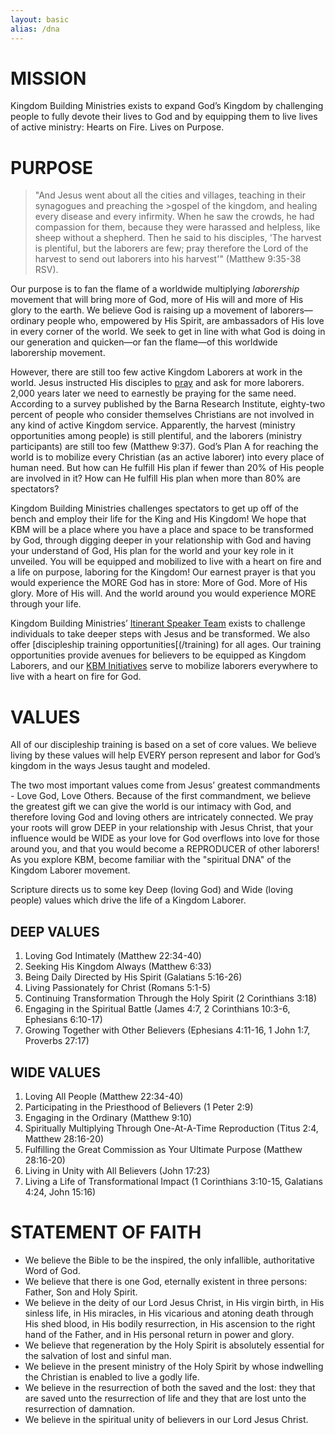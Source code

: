 ```yaml
---
layout: basic
alias: /dna
---
```

# MISSION
 
Kingdom Building Ministries exists to expand God’s Kingdom by challenging people to fully devote their lives to God and by equipping them to live lives of active ministry:
Hearts on Fire. Lives on Purpose.
 
 
# PURPOSE
 
>"And Jesus went about all the cities and villages, teaching in their synagogues and preaching the >gospel of the kingdom, and healing every disease and every infirmity. When he saw the crowds, he 
>had compassion for them, because they were harassed and helpless, like sheep without a shepherd. 
>Then he said to his disciples, 'The harvest is plentiful, but the laborers are few; pray therefore the Lord 
>of the harvest to send out laborers into his harvest'" (Matthew 9:35-38 RSV).
 
Our purpose is to fan the flame of a worldwide multiplying *laborership*  movement that will bring more of God, more of His will and more of His glory to the earth.  We believe God is raising up a movement of laborers—ordinary people who, empowered by His Spirit, are ambassadors of His love in every corner of the world. We seek to get in line with what God is doing in our generation and quicken—or fan the flame—of this worldwide laborership movement.
 
However, there are still too few active Kingdom Laborers at work in the world.  Jesus instructed His disciples to [pray](/prayer) and ask for more laborers. 2,000 years later we need to earnestly be praying for the same need. According to a survey published by the Barna Research Institute, eighty-two percent of people who consider themselves Christians are not involved in any kind of active Kingdom service. Apparently, the harvest (ministry opportunities among people) is still plentiful, and the laborers (ministry participants) are still too few (Matthew 9:37). God’s Plan A for reaching the world is to mobilize every Christian (as an active laborer) into every place of human need. But how can He fulfill His plan if fewer than 20% of His people are involved in it? How can He fulfill His plan when more than 80% are spectators?  
 
Kingdom Building Ministries challenges spectators to get up off of the bench and employ their life for the King and His Kingdom!  We hope that KBM will be a place where you have a place and space to be transformed by God, through digging deeper in your relationship with God and having your understand of God, His plan for the world and your key role in it unveiled. You will be equipped and mobilized to live with a heart on fire and a life on purpose, laboring for the Kingdom!  Our earnest prayer is that you would experience the MORE God has in store: More of God.  More of His glory.  More of His will. And the world around you would experience MORE through your life.
 
Kingdom Building Ministries’ [Itinerant Speaker Team](/speakers) exists to challenge individuals to take deeper steps with Jesus and be transformed. We also offer [discipleship training opportunities[(/training) for all ages. Our training opportunities provide avenues for believers to be equipped as Kingdom Laborers, and our [KBM Initiatives](/initiatives) serve to mobilize laborers everywhere to live with a heart on fire for God.
 
# VALUES
 
All of our discipleship training is based on a set of core values. We believe living by these values will help EVERY person represent and labor for God’s kingdom in the ways Jesus taught and modeled.
 
The two most important values come from Jesus’ greatest commandments - Love God, Love Others. Because of the first commandment, we believe the greatest gift we can give the world is our intimacy with God, and therefore loving God and loving others are intricately connected. We pray your roots will grow DEEP in your relationship with Jesus Christ, that your influence would be WIDE as your love for God overflows into love for those around you, and that you would become a REPRODUCER of other laborers!  As you explore KBM, become familiar with the "spiritual DNA" of the Kingdom Laborer movement.
 
Scripture directs us to some key Deep (loving God) and Wide (loving people) values which drive the life of a Kingdom Laborer.
 
## DEEP VALUES
 
1. 	Loving God Intimately (Matthew 22:34-40)
2. 	Seeking His Kingdom Always (Matthew 6:33)
3. 	Being Daily Directed by His Spirit (Galatians 5:16-26)
4. 	Living Passionately for Christ (Romans 5:1-5)
5. 	Continuing Transformation Through the Holy Spirit (2 Corinthians 3:18)
6. 	Engaging in the Spiritual Battle (James 4:7, 2 Corinthians 10:3-6, Ephesians 6:10-17)
7. 	Growing Together with Other Believers (Ephesians 4:11-16, 1 John 1:7, Proverbs 27:17)
 
 
## WIDE VALUES
 
1. 	Loving All People (Matthew 22:34-40)
2. 	Participating in the Priesthood of Believers (1 Peter 2:9)
3. 	Engaging in the Ordinary (Matthew 9:10)
4. 	Spiritually Multiplying Through One-At-A-Time Reproduction (Titus 2:4, Matthew 28:16-20)
5. 	Fulfilling the Great Commission as Your Ultimate Purpose (Matthew 28:16-20)
6. 	Living in Unity with All Believers (John 17:23)
7. 	Living a Life of Transformational Impact (1 Corinthians 3:10-15, Galatians 4:24, John 15:16)
 
# STATEMENT OF FAITH
 
- We believe the Bible to be the inspired, the only infallible, authoritative Word of God.
- We believe that there is one God, eternally existent in three persons: Father, Son and Holy Spirit.
- We believe in the deity of our Lord Jesus Christ, in His virgin birth, in His sinless life, in His miracles, in His vicarious and atoning death through His shed blood, in His bodily resurrection, in His ascension to the right hand of the Father, and in His personal return in power and glory.
- We believe that regeneration by the Holy Spirit is absolutely essential for the salvation of lost and sinful man.
- We believe in the present ministry of the Holy Spirit by whose indwelling the Christian is enabled to live a godly life.
- We believe in the resurrection of both the saved and the lost: they that are saved unto the resurrection of life and they that are lost unto the resurrection of damnation.
- We believe in the spiritual unity of believers in our Lord Jesus Christ. 